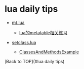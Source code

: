 
lua daily tips
====================

* [mt.lua](mt.lua)
	* [lua的metatable相关练习](http://lua-users.org/wiki/MetamethodsTutorial)

* [setclass.lua](ClassesAndMethodsExample)
	* [ClassesAndMethodsExample](http://lua-users.org/wiki/ClassesAndMethodsExample)

[Back to TOP](#lua daily tips)
